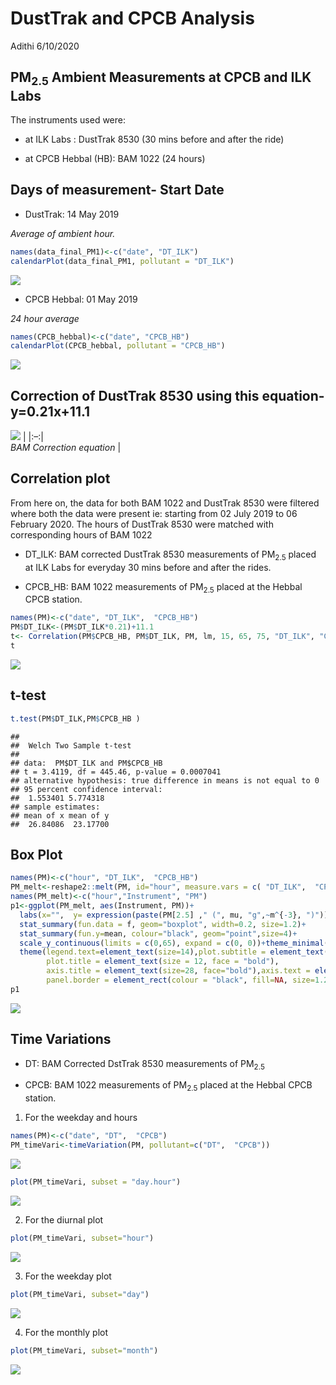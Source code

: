 DustTrak and CPCB Analysis
================
Adithi
6/10/2020

## PM<sub>2.5</sub> Ambient Measurements at CPCB and ILK Labs

The instruments used were:

  - at ILK Labs : DustTrak 8530 (30 mins before and after the ride)

  - at CPCB Hebbal (HB): BAM 1022 (24 hours)

## Days of measurement- Start Date

  - DustTrak: 14 May 2019

*Average of ambient hour.*

``` r
names(data_final_PM1)<-c("date", "DT_ILK")
calendarPlot(data_final_PM1, pollutant = "DT_ILK")
```

![](PM_Ambient_CPCB_files/figure-gfm/unnamed-chunk-2-1.png)<!-- -->

  - CPCB Hebbal: 01 May 2019

*24 hour average*

``` r
names(CPCB_hebbal)<-c("date", "CPCB_HB")
calendarPlot(CPCB_hebbal, pollutant = "CPCB_HB")
```

![](PM_Ambient_CPCB_files/figure-gfm/unnamed-chunk-3-1.png)<!-- -->

## Correction of DustTrak 8530 using this equation- y=0.21x+11.1

![](D:/Dropbox/ILKConsultancy/ambient_data/Image3.JPG) | |:–:|  
*BAM Correction equation* |

## Correlation plot

From here on, the data for both BAM 1022 and DustTrak 8530 were filtered
where both the data were present ie: starting from 02 July 2019 to 06
February 2020. The hours of DustTrak 8530 were matched with
corresponding hours of BAM 1022

  - DT\_ILK: BAM corrected DustTrak 8530 measurements of
    PM<sub>2.5</sub> placed at ILK Labs for everyday 30 mins before and
    after the rides.

  - CPCB\_HB: BAM 1022 measurements of PM<sub>2.5</sub> placed at the
    Hebbal CPCB station.

<!-- end list -->

``` r
names(PM)<-c("date", "DT_ILK",  "CPCB_HB")
PM$DT_ILK<-(PM$DT_ILK*0.21)+11.1
t<- Correlation(PM$CPCB_HB, PM$DT_ILK, PM, lm, 15, 65, 75, "DT_ILK", "CPCB_HB")
t
```

![](PM_Ambient_CPCB_files/figure-gfm/unnamed-chunk-4-1.png)<!-- -->

## t-test

``` r
t.test(PM$DT_ILK,PM$CPCB_HB )
```

    ## 
    ##  Welch Two Sample t-test
    ## 
    ## data:  PM$DT_ILK and PM$CPCB_HB
    ## t = 3.4119, df = 445.46, p-value = 0.0007041
    ## alternative hypothesis: true difference in means is not equal to 0
    ## 95 percent confidence interval:
    ##  1.553401 5.774318
    ## sample estimates:
    ## mean of x mean of y 
    ##  26.84086  23.17700

## Box Plot

``` r
names(PM)<-c("hour", "DT_ILK",  "CPCB_HB")
PM_melt<-reshape2::melt(PM, id="hour", measure.vars = c( "DT_ILK",  "CPCB_HB") )
names(PM_melt)<-c("hour","Instrument", "PM")
p1<-ggplot(PM_melt, aes(Instrument, PM))+ 
  labs(x="",  y= expression(paste(PM[2.5] ," (", mu, "g",~m^{-3}, ")")),title=paste0(""))+
  stat_summary(fun.data = f, geom="boxplot", width=0.2, size=1.2)+  
  stat_summary(fun.y=mean, colour="black", geom="point",size=4)+
  scale_y_continuous(limits = c(0,65), expand = c(0, 0))+theme_minimal()+
  theme(legend.text=element_text(size=14),plot.subtitle = element_text(size = 10, face = "bold"),
        plot.title = element_text(size = 12, face = "bold"), 
        axis.title = element_text(size=28, face="bold"),axis.text = element_text(size = 28, colour = "black",face = "bold"),
        panel.border = element_rect(colour = "black", fill=NA, size=1.2),axis.text.x = element_blank() ) + annotate("text", label = "DT_ILK", x ="DT_ILK", y =60, size=6, face="bold")+ annotate("text", label = "CPCB_HB", x ="CPCB_HB", y =60, size=6, face="bold")
p1
```

![](PM_Ambient_CPCB_files/figure-gfm/unnamed-chunk-6-1.png)<!-- -->

## Time Variations

  - DT: BAM Corrected DstTrak 8530 measurements of PM<sub>2.5</sub>

  - CPCB: BAM 1022 measurements of PM<sub>2.5</sub> placed at the Hebbal
    CPCB station.

<!-- end list -->

1.  For the weekday and hours

<!-- end list -->

``` r
names(PM)<-c("date", "DT",  "CPCB")
PM_timeVari<-timeVariation(PM, pollutant=c("DT",  "CPCB"))
```

![](PM_Ambient_CPCB_files/figure-gfm/unnamed-chunk-7-1.png)<!-- -->

``` r
plot(PM_timeVari, subset = "day.hour") 
```

![](PM_Ambient_CPCB_files/figure-gfm/unnamed-chunk-7-2.png)<!-- -->

2.  For the diurnal plot

<!-- end list -->

``` r
plot(PM_timeVari, subset="hour") 
```

![](PM_Ambient_CPCB_files/figure-gfm/unnamed-chunk-8-1.png)<!-- -->

3.  For the weekday plot

<!-- end list -->

``` r
plot(PM_timeVari, subset="day") 
```

![](PM_Ambient_CPCB_files/figure-gfm/unnamed-chunk-9-1.png)<!-- -->

4.  For the monthly plot

<!-- end list -->

``` r
plot(PM_timeVari, subset="month") 
```

![](PM_Ambient_CPCB_files/figure-gfm/unnamed-chunk-10-1.png)<!-- -->

